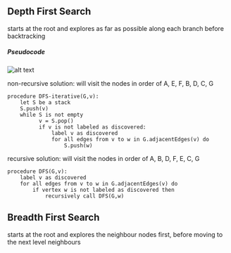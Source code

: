 ## Depth First Search

starts at the root and explores as far as possible along each branch before backtracking


##### Pseudocode

![alt text](https://upload.wikimedia.org/wikipedia/commons/6/61/Graph.traversal.example.svg "Graph")

non-recursive solution:
will visit the nodes in order of A, E, F, B, D, C, G
```
procedure DFS-iterative(G,v):
    let S be a stack
    S.push(v)
    while S is not empty
          v = S.pop()
          if v is not labeled as discovered:
              label v as discovered
              for all edges from v to w in G.adjacentEdges(v) do
                  S.push(w)
```

recursive solution:
will visit the nodes in order of A, B, D, F, E, C, G
```
procedure DFS(G,v):
    label v as discovered
    for all edges from v to w in G.adjacentEdges(v) do
        if vertex w is not labeled as discovered then
            recursively call DFS(G,w)
```

## Breadth First Search

starts at the root and explores the neighbour nodes first, before moving to the next level neighbours




